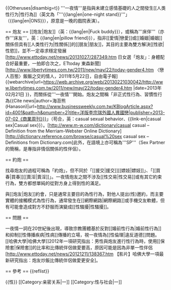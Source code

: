 {{Otheruses|disambig=t}}
'''一夜情'''是指與未建立感情基礎的人之間發生[[人类性行为|性行為]]（英文為「'''{{lang|en|one-night stand}}'''」（{{lang|en|ONS}}），原意是一晚的戲院表演）。

== 炮友 ==
[[炮友|炮友]]（英：{{lang|en|Fuck buddy}}），或稱為'''床伴'''（亦作'''床友'''，英：{{lang|en|pillow friend}}），指非[[愛情|戀愛]]或[[婚姻|婚姻]]關係但具有[[人类性行为|性關係]]的[[朋友|朋友]]，其目的主要為雙方解決[[性欲|性慾]]，並不一定尋求穩定發展<ref>[http://www.ettoday.net/news/20131027/287349.htm 日女選「炮友」：身體配合好最重要，一拍即合次之，ETtoday 東森新聞]</ref><ref>[http://www.libertytimes.com.tw/2011/new/may/22/today-gender4.htm 〈戀人百態〉飯飯之交的情人，2011年5月22日，自由電子報] {{webarchive|url=https://web.archive.org/web/20130221030042/http://www.libertytimes.com.tw/2011/new/may/22/today-gender4.htm |date=2013年02月21日 }}</ref>，而關係從'''一夜情'''開始。炮友之間稱「非正式性行為、習慣性行為<ref>{{Cite news|author=海苔熊(Hanason)|url=http://www.businessweekly.com.tw/KBlogArticle.aspx?id=4001&path=h&pnumber=2|title=洋版李宗瑞外國人異國戀|publisher=2013-07-02《商業周刊》}}</ref>」（苟合，英：casual sexual behavior、{{link-en|casual sex|Casual sex}}）。<ref>[http://www.m-w.com/dictionary/casual casual – Definition from the Merriam-Webster Online Dictionary<!--Bot generated title-->]</ref><ref>[http://dictionary.reference.com/browse/casual%20sex casual sex – Definitions from Dictionary.com<!--Bot generated title-->]</ref>此外，在語境上亦可稱為'''SP'''（Sex Partner的簡稱，是專指非情侶關係的性伴侶）。

== 約炮 ==
         
找尋炮友的過程可稱為「約炮」，但不同於「[[援交|援交]][[嫖妓|嫖妓]]」、「[[買春|買春]][[賣淫|賣淫]]」。一夜情炮友之間不涉及[[性交易|性交易]]或有其它約束行為，雙方都想單純的從對方身上得到性的滿足。

與[[炮友|炮友]]約會，只是通常主要目的為性行為，對他人提出(性)邀約，而主要實體的接觸模式為性行為，通常發生在[[網際網路|網際網路]]或手機交友軟體，但有可能會造成對方不舒服而演變成[[性騷擾|性騷擾]]。

== 問題 ==

一夜情一詞在20世紀後出現，導致宗教團體基於反對[[婚前性行為|婚前性行為]]和抑制[[性傳播疾病|性病]]傳播的立場，視一夜情為[[性倫理|違反道德]]問題。[[哈佛大學|哈佛大學]]2012年一項研究指出：男性與炮友進行性行為時，使用[[保險套|保險套]]的比率和比傳統伴侶做愛要高，原因可能是因為非單一性伴侶<ref>[http://www.ettoday.net/news/20121211/138367.htm 【影片】哈佛大學一項最新研究指出：炮友炒飯比傳統伴侶做愛更安全]</ref>。

== 參考 ==
{{reflist}}

{{性}}
[[Category:亲密关系|一]]
[[Category:性与社会|一]]